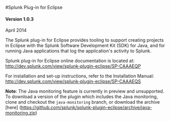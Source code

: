 #Splunk Plug-in for Eclipse

#### Version 1.0.3

April 2014

The Splunk plug-in for Eclipse provides tooling to support creating projects in Eclipse with the Splunk Software Development Kit (SDK) for Java, and for running Java applications that log the application's activity to Splunk.

Splunk plug-in for Eclipse online documentation is located at:
<http://dev.splunk.com/view/splunk-plugin-eclipse/SP-CAAAEQP>

For installation and set-up instructions, refer to the Installation Manual: <http://dev.splunk.com/view/splunk-plugin-eclipse/SP-CAAAEQS>

**Note**: The Java monitoring feature is currently in preview and unsupported. To download a version of the plugin which includes the Java monitoring, clone and checkout the `java-monitoring` branch, or download the archive [here] (https://github.com/splunk/splunk-plugin-eclipse/archive/java-monitoring.zip)
